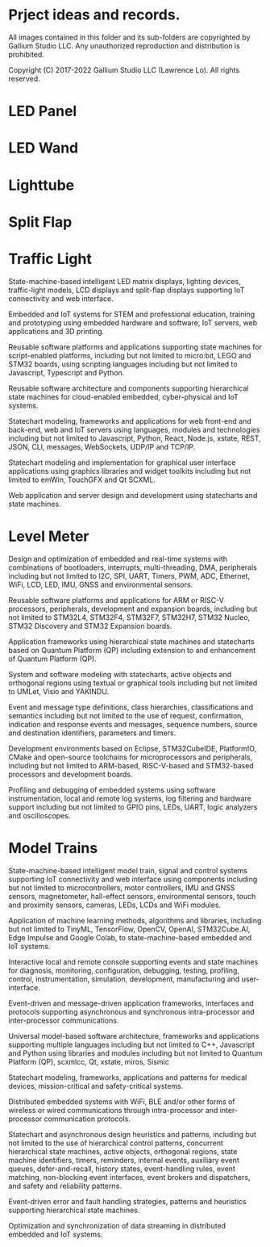 # Prject ideas and records.
All images contained in this folder and its sub-folders are copyrighted by Gallium Studio LLC.
Any unauthorized reproduction and distribution is prohibited.

Copyright (C) 2017-2022 Gallium Studio LLC (Lawrence Lo). All rights reserved.

# LED Panel
# LED Wand
# Lighttube
# Split Flap
# Traffic Light
State-machine-based intelligent LED matrix displays, lighting devices, traffic-light models, LCD displays and split-flap displays supporting IoT connectivity and web interface.

Embedded and IoT systems for STEM and professional education, training and prototyping using embedded hardware and software, IoT servers, web applications and 3D printing.

Reusable software platforms and applications supporting state machines for script-enabled platforms, including but not limited to micro:bit, LEGO and STM32 boards, using scripting languages including but not limited to Javascript, Typescript and Python.

Reusable software architecture and components supporting hierarchical state machines for cloud-enabled embedded, cyber-physical and IoT systems.

Statechart modeling, frameworks and applications for web front-end and back-end, web and IoT servers using languages, modules and technologies including but not limited to Javascript, Python, React, Node.js, xstate, REST, JSON, CLI, messages, WebSockets, UDP/IP and TCP/IP.

Statechart modeling and implementation for graphical user interface applications using graphics libraries and widget toolkits including but not limited to emWin, TouchGFX and Qt SCXML.

Web application and server design and development using statecharts and state machines.

# Level Meter
Design and optimization of embedded and real-time systems with combinations of bootloaders, interrupts, multi-threading, DMA, peripherals including but not limited to I2C, SPI, UART, Timers, PWM, ADC, Ethernet, WiFi, LCD, LED, IMU, GNSS and environmental sensors.

Reusable software platforms and applications for ARM or RISC-V processors, peripherals, development and expansion boards, including but not limited to STM32L4, STM32F4, STM32F7, STM32H7, STM32 Nucleo, STM32 Discovery and STM32 Expansion boards.

Application frameworks using hierarchical state machines and statecharts based on Quantum Platform (QP) including extension to and enhancement of Quantum Platform (QP).

System and software modeling with statecharts, active objects and orthogonal regions using textual or graphical tools including but not limited to UMLet, Visio and YAKINDU.

Event and message type definitions, class hierarchies, classifications and semantics including but not limited to the use of request, confirmation, indication and response events and messages, sequence numbers, source and destination identifiers, parameters and timers.

Development environments based on Eclipse, STM32CubeIDE, PlatformIO, CMake and open-source toolchains for microprocessors and peripherals, including but not limited to ARM-based, RISC-V-based and STM32-based processors and development boards.

Profiling and debugging of embedded systems using software instrumentation, local and remote log systems, log filtering and hardware support including but not limited to GPIO pins, LEDs, UART, logic analyzers and oscilloscopes.

# Model Trains
State-machine-based intelligent model train, signal and control systems supporting IoT connectivity and web interface using components including but not limited to microcontrollers, motor controllers, IMU and GNSS sensors, magnetometer, hall-effect sensors, environmental sensors, touch and proximity sensors, cameras, LEDs, LCDs and WiFi modules.

Application of machine learning methods, algorithms and libraries, including but not limited to TinyML, TensorFlow, OpenCV, OpenAI, STM32Cube.AI, Edge Impulse and Google Colab, to state-machine-based embedded and IoT systems.

Interactive local and remote console supporting events and state machines for diagnosis, monitoring, configuration, debugging, testing, profiling, control, instrumentation, simulation, development, manufacturing and user-interface.

Event-driven and message-driven application frameworks, interfaces and protocols supporting asynchronous and synchronous intra-processor and inter-processor communications.

Universal model-based software architecture, frameworks and applications supporting multiple languages including but not limited to C++, Javascript and Python using libraries and modules including but not limited to Quantum Platform (QP), scxmlcc, Qt, xstate, miros, Sismic

Statechart modeling, frameworks, applications and patterns for medical devices, mission-critical and safety-critical systems.

Distributed embedded systems with WiFi, BLE and/or other forms of wireless or wired communications through intra-processor and inter-processor communication protocols.

Statechart and asynchronous design heuristics and patterns, including but not limited to the use of hierarchical control patterns, concurrent hierarchical state machines, active objects, orthogonal regions, state machine identifiers, timers, reminders, internal events, auxiliary event queues, defer-and-recall, history states, event-handling rules, event matching, non-blocking event interfaces, event brokers and dispatchers, and safety and reliability patterns.

Event-driven error and fault handling strategies, patterns and heuristics supporting hierarchical state machines.

Optimization and synchronization of data streaming in distributed embedded and IoT systems.
